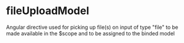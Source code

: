 # fileUploadModel
Angular directive used for picking up file(s) on input of type "file" to be made available in the $scope and to be assigned to the binded model
